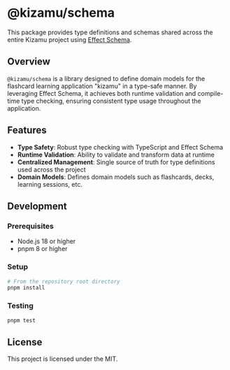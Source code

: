 # @kizamu/schema

This package provides type definitions and schemas shared across the entire Kizamu project using [Effect Schema](https://effect.website/docs/schema).

## Overview

`@kizamu/schema` is a library designed to define domain models for the flashcard learning application "kizamu" in a type-safe manner. By leveraging Effect Schema, it achieves both runtime validation and compile-time type checking, ensuring consistent type usage throughout the application.

## Features

- **Type Safety**: Robust type checking with TypeScript and Effect Schema
- **Runtime Validation**: Ability to validate and transform data at runtime
- **Centralized Management**: Single source of truth for type definitions used across the project
- **Domain Models**: Defines domain models such as flashcards, decks, learning sessions, etc.

## Development

### Prerequisites

- Node.js 18 or higher
- pnpm 8 or higher

### Setup

```bash
# From the repository root directory
pnpm install
```

### Testing

```bash
pnpm test
```

## License

This project is licensed under the MIT. 